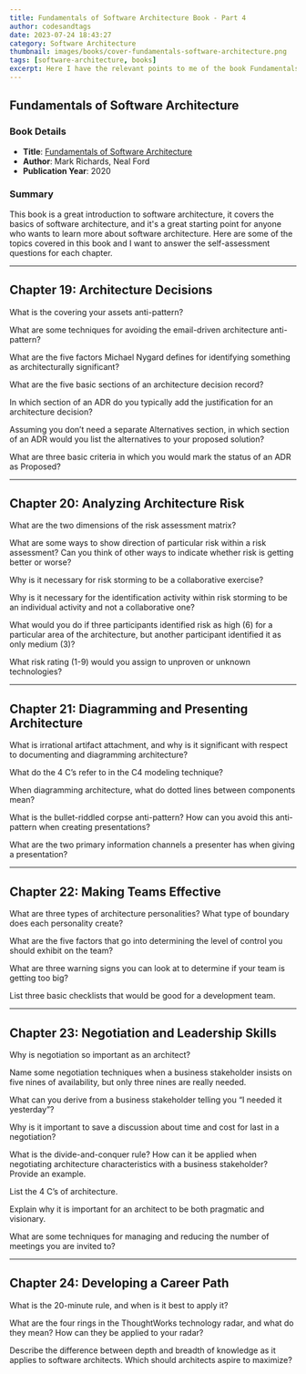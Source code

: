 ```yaml
---
title: Fundamentals of Software Architecture Book - Part 4
author: codesandtags
date: 2023-07-24 18:43:27
category: Software Architecture
thumbnail: images/books/cover-fundamentals-software-architecture.png
tags: [software-architecture, books]
excerpt: Here I have the relevant points to me of the book Fundamentals of Software Architecture by Mark Richards and Neal Ford. This part is focused on Architecture decisions.
---
```


## Fundamentals of Software Architecture

### Book Details

- **Title**: [Fundamentals of Software Architecture](https://www.oreilly.com/library/view/fundamentals-of-software/9781492043447/)
- **Author**: Mark Richards, Neal Ford
- **Publication Year**: 2020

### Summary

This book is a great introduction to software architecture, it covers the basics of software architecture, and it's a great starting point for anyone who wants to learn more about software architecture. Here are some of the topics covered in this book and I want to answer the self-assessment questions for each chapter.

---

## Chapter 19: Architecture Decisions

What is the covering your assets anti-pattern?

What are some techniques for avoiding the email-driven architecture anti-pattern?

What are the five factors Michael Nygard defines for identifying something as architecturally significant?

What are the five basic sections of an architecture decision record?

In which section of an ADR do you typically add the justification for an architecture decision?

Assuming you don’t need a separate Alternatives section, in which section of an ADR would you list the alternatives to your proposed solution?

What are three basic criteria in which you would mark the status of an ADR as Proposed?

---

## Chapter 20: Analyzing Architecture Risk

What are the two dimensions of the risk assessment matrix?

What are some ways to show direction of particular risk within a risk assessment? Can you think of other ways to indicate whether risk is getting better or worse?

Why is it necessary for risk storming to be a collaborative exercise?

Why is it necessary for the identification activity within risk storming to be an individual activity and not a collaborative one?

What would you do if three participants identified risk as high (6) for a particular area of the architecture, but another participant identified it as only medium (3)?

What risk rating (1-9) would you assign to unproven or unknown technologies?

---

## Chapter 21: Diagramming and Presenting Architecture

What is irrational artifact attachment, and why is it significant with respect to documenting and diagramming architecture?

What do the 4 C’s refer to in the C4 modeling technique?

When diagramming architecture, what do dotted lines between components mean?

What is the bullet-riddled corpse anti-pattern? How can you avoid this anti-pattern when creating presentations?

What are the two primary information channels a presenter has when giving a presentation?

---

## Chapter 22: Making Teams Effective

What are three types of architecture personalities? What type of boundary does each personality create?

What are the five factors that go into determining the level of control you should exhibit on the team?

What are three warning signs you can look at to determine if your team is getting too big?

List three basic checklists that would be good for a development team.

---

## Chapter 23: Negotiation and Leadership Skills

Why is negotiation so important as an architect?

Name some negotiation techniques when a business stakeholder insists on five nines of availability, but only three nines are really needed.

What can you derive from a business stakeholder telling you “I needed it yesterday”?

Why is it important to save a discussion about time and cost for last in a negotiation?

What is the divide-and-conquer rule? How can it be applied when negotiating architecture characteristics with a business stakeholder? Provide an example.

List the 4 C’s of architecture.

Explain why it is important for an architect to be both pragmatic and visionary.

What are some techniques for managing and reducing the number of meetings you are invited to?

---

## Chapter 24: Developing a Career Path

What is the 20-minute rule, and when is it best to apply it?

What are the four rings in the ThoughtWorks technology radar, and what do they mean? How can they be applied to your radar?

Describe the difference between depth and breadth of knowledge as it applies to software architects. Which should architects aspire to maximize?
